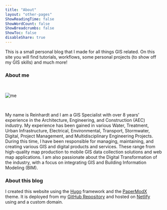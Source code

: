 ```yaml
---
title: "About"
layout: "other-pages"
ShowReadingTime: false
ShowWordCount: false
ShowBreadcrumbs: false
ShowToc: false
disableShare: true
---
```



This is a small personal blog that I made for all things GIS related. On this site you will find tutorials, workflows, some personal projects (to show off my GIS skills) and much more!

### About me

<br>

![me](https://pbs.twimg.com/profile_images/1569422762237624321/vdkzdmDy_400x400.jpg)

<br>

My name is Reinhardt and I am a GIS Specialist with over 8 years' experience in the Architecture, Engineering, and Construction (AEC) industry. My experience has been gained in various Water, Treatment, Urban Infrastructure, Electrical, Environmental, Transport, Stormwater, Digital, Project Management, and Multidisciplinary Engineering Projects. During this time, I have been responsible for managing, maintaining, and creating various GIS and digital products and services. These range from high-quality map production to mobile GIS data collection solutions and web map applications. I am also passionate about the Digital Transformation of the industry, with a focus on integrating GIS and Building Information Modeling (BIM).

### About this blog

I created this website using the [Hugo](https://gohugo.io/) framework and the [PaperModX](https://github.com/reorx/hugo-PaperModX/) theme. It is deployed from my [GitHub Repository](https://github.com/ReinhardtBotha/georein) and hosted on [Netlify](https://app.netlify.com/) using and a custom domain.
